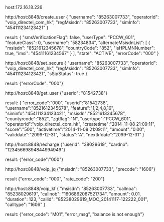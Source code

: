 host:172.16.18.226

http://host:8848/create_user
{
  "username": "85263007733",
  "operatorId": "voip_directel_com_hk",
  "regMsisdn": "85263007733",
  "simInfo": "454111234123421"
}

result:
{
  "smsVerificationFlag": false,
  "userType": "PCCW_601",
  "featureClass": 0,
  "username": "58234834",
  "alternateMsisdnList": [
    {
      "msisdn": "8521612345678",
      "countryCode": "852",
      "isHPLMNNumber": true,
      "imsi": "45411161234567"
    }
  ],
  "state": "ACTIVE",
  "errorCode": "000"
}


http://host:8848/set_secure
{
  "username": "85263007733",
  "operatorId": "voip_directel_com_hk",
  "regMsisdn": "85263007733",
  "simInfo": "454111234123421",
  "sSipStatus": true
}

result:
{"errorCode": "000"}


http://host:8848/get_user
{"userid": "81542738"}

result:
{
  "error_code":"000",
  "userid":"81542738",
  "username":"8521612345678",
  "feature":"1,2,4,8,16",
  "siminfo":"454111234123421",
  "msisdn":"8521613345678",
  "countyrcode":"852",
  "zgtflag":"N",
  "usertype":"PCCW_601",
  "operatorid":"voip_directel_com_hk",
  "createtime":"2014-11-08 21:09:11",
  "score":"500",
  "activetime":"2014-11-08 21:09:11",
  "amount":"0.00",
  "validdate":"2099-12-31",
  "status":"A",
  "nextkfdate":"2099-12-31"
}


http://host:8848/recharge
{"userid": "38029619", "cardno": "12345669894844994949"}

result:
{"error_code":"000"}


http://host:8848/voip_jq
{"msisdn": "85263007733", "precode": "1606"}

result
{"error_code": "000", "rate_code": "200"}


http://host:8848/voip_kf
{
  "msisdn": "85263007733",
  "callnoa": "85238029619",
  "callnob": "1606862087521734",
  "amount": 0.01,
  "duration": 123,
  "callid": "85238029619_MOC_20141117-122222_001",
  "calltype": "1606"
}

result:
{"error_code": "M01", "error_msg", "balance is not enough"}
